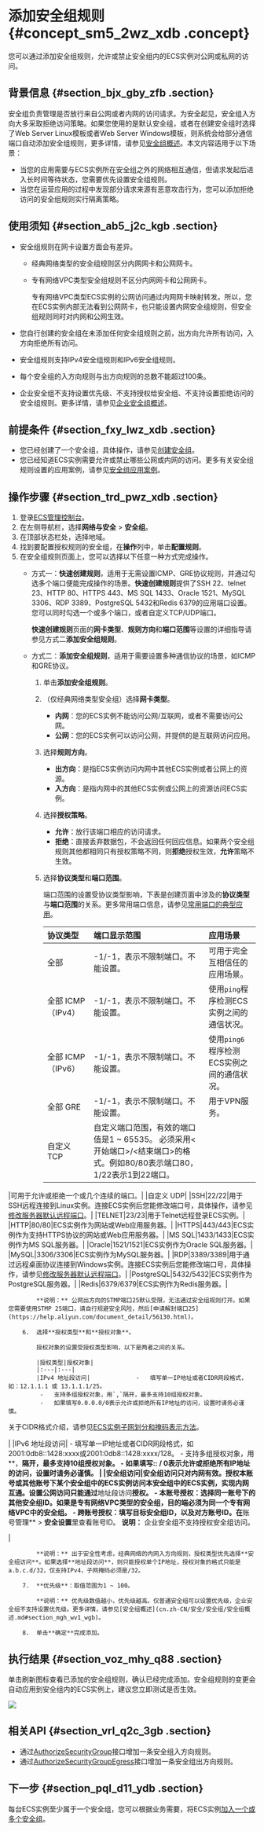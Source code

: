 # 添加安全组规则 {#concept_sm5_2wz_xdb .concept}

您可以通过添加安全组规则，允许或禁止安全组内的ECS实例对公网或私网的访问。

## 背景信息 {#section_bjx_gby_zfb .section}

安全组负责管理是否放行来自公网或者内网的访问请求。为安全起见，安全组入方向大多采取拒绝访问策略。如果您使用的是默认安全组，或者在创建安全组时选择了Web Server Linux模板或者Web Server Windows模板，则系统会给部分通信端口自动添加安全组规则，更多详情，请参见[安全组概述](cn.zh-CN/安全/安全组/安全组概述.md#)。本文内容适用于以下场景：

-   当您的应用需要与ECS实例所在安全组之外的网络相互通信，但请求发起后进入长时间等待状态，您需要优先设置安全组规则。
-   当您在运营应用的过程中发现部分请求来源有恶意攻击行为，您可以添加拒绝访问的安全组规则实行隔离策略。

## 使用须知 {#section_ab5_j2c_kgb .section}

-   安全组规则在网卡设置方面会有差异。
    -   经典网络类型的安全组规则区分内网网卡和公网网卡。
    -   专有网络VPC类型安全组规则不区分内网网卡和公网网卡。

        专有网络VPC类型ECS实例的公网访问通过内网网卡映射转发。所以，您在ECS实例内部无法看到公网网卡，也只能设置内网安全组规则，但安全组规则同时对内网和公网生效。

-   您自行创建的安全组在未添加任何安全组规则之前，出方向允许所有访问，入方向拒绝所有访问。
-   安全组规则支持IPv4安全组规则和IPv6安全组规则。
-   每个安全组的入方向规则与出方向规则的总数不能超过100条。
-   企业安全组不支持设置优先级、不支持授权给安全组、不支持设置拒绝访问的安全组规则。更多详情，请参见[企业安全组概述](cn.zh-CN/安全/安全组/企业安全组概述.md#)。

## 前提条件 {#section_fxy_lwz_xdb .section}

-   您已经创建了一个安全组，具体操作，请参见[创建安全组](cn.zh-CN/安全/安全组/创建安全组.md#)。
-   您已经知道ECS实例需要允许或禁止哪些公网或内网的访问。更多有关安全组规则设置的应用案例，请参见[安全组应用案例](../cn.zh-CN/安全/安全组/安全组应用案例.md#)。

## 操作步骤 {#section_trd_pwz_xdb .section}

1.  登录[ECS管理控制台](https://ecs.console.aliyun.com)。
2.  在左侧导航栏，选择**网络与安全** \> **安全组**。
3.  在顶部状态栏处，选择地域。
4.  找到要配置授权规则的安全组，在**操作**列中，单击**配置规则**。
5.  在安全组规则页面上，您可以选择以下任意一种方式完成操作。
    -   方式一：**快速创建规则**，适用于无需设置ICMP、GRE协议规则，并通过勾选多个端口便能完成操作的场景。**快速创建规则**提供了SSH 22、telnet 23、HTTP 80、HTTPS 443、MS SQL 1433、Oracle 1521、MySQL 3306、RDP 3389、PostgreSQL 5432和Redis 6379的应用端口设置。您可以同时勾选一个或多个端口，或者自定义TCP/UDP端口。

        **快速创建规则**页面的**网卡类型**、**规则方向**和**端口范围**等设置的详细指导请参见方式二**添加安全组规则**。

    -   方式二：**添加安全组规则**，适用于需要设置多种通信协议的场景，如ICMP和GRE协议。
        1.  单击**添加安全组规则**。
        2.  （仅经典网络类型安全组）选择**网卡类型**。
            -   **内网**：您的ECS实例不能访问公网/互联网，或者不需要访问公网。
            -   **公网**：您的ECS实例可以访问公网，并提供的是互联网访问应用。
        3.  选择**规则方向**。
            -   **出方向**：是指ECS实例访问内网中其他ECS实例或者公网上的资源。
            -   **入方向**：是指内网中的其他ECS实例或公网上的资源访问ECS实例。
        4.  选择**授权策略**。
            -   **允许**：放行该端口相应的访问请求。
            -   **拒绝**：直接丢弃数据包，不会返回任何回应信息。如果两个安全组规则其他都相同只有授权策略不同，则**拒绝**授权生效，**允许**策略不生效。
        5.  选择**协议类型**和**端口范围**。

            端口范围的设置受协议类型影响，下表是创建页面中涉及的**协议类型**与**端口范围**的关系。更多常用端口信息，请参见[常用端口的典型应用](cn.zh-CN/安全/安全组/常用端口的典型应用.md#)。

            |协议类型|端口显示范围|应用场景|
            |:---|:-----|:---|
            |全部|-1/-1，表示不限制端口。不能设置。|可用于完全互相信任的应用场景。|
            |全部 ICMP（IPv4）|-1/-1，表示不限制端口。不能设置。|使用`ping`程序检测ECS实例之间的通信状况。|
            |全部 ICMP（IPv6）|-1/-1，表示不限制端口。不能设置。|使用`ping6`程序检测ECS实例之间的通信状况。|
            |全部 GRE|-1/-1，表示不限制端口。不能设置。|用于VPN服务。|
            |自定义 TCP|自定义端口范围，有效的端口值是1 ~ 65535。 必须采用<开始端口\>/<结束端口\>的格式。例如80/80表示端口80，1/22表示1到22端口。

 |可用于允许或拒绝一个或几个连续的端口。|
            |自定义 UDP|
            |SSH|22/22|用于SSH远程连接到Linux实例。连接ECS实例后您能修改端口号，具体操作，请参见[修改服务器默认远程端口](../cn.zh-CN/最佳实践/安全/修改服务器默认远程端口.md#)。|
            |TELNET|23/23|用于Telnet远程登录ECS实例。|
            |HTTP|80/80|ECS实例作为网站或Web应用服务器。|
            |HTTPS|443/443|ECS实例作为支持HTTPS协议的网站或Web应用服务器。|
            |MS SQL|1433/1433|ECS实例作为MS SQL服务器。|
            |Oracle|1521/1521|ECS实例作为Oracle SQL服务器。|
            |MySQL|3306/3306|ECS实例作为MySQL服务器。|
            |RDP|3389/3389|用于通过远程桌面协议连接到Windows实例。连接ECS实例后您能修改端口号，具体操作，请参见[修改服务器默认远程端口](../cn.zh-CN/最佳实践/安全/修改服务器默认远程端口.md#)。|
            |PostgreSQL|5432/5432|ECS实例作为PostgreSQL服务器。|
            |Redis|6379/6379|ECS实例作为Redis服务器。|

            **说明：** 公网出方向的STMP端口25默认受限，无法通过安全组规则打开。如果您需要使用STMP 25端口，请自行规避安全风险，然后[申请解封端口25](https://help.aliyun.com/document_detail/56130.html)。

        6.  选择**授权类型**和**授权对象**。

            授权对象的设置受授权类型影响，以下是两者之间的关系。

            |授权类型|授权对象|
            |:---|:---|
            |IPv4 地址段访问|             -   填写单一IP地址或者CIDR网段格式，如：12.1.1.1 或 13.1.1.1/25。
             -   支持多组授权对象，用`,`隔开，最多支持10组授权对象。
             -   如果填写0.0.0.0/0表示允许或拒绝所有IP地址的访问，设置时请务必谨慎。
 关于CIDR格式介绍，请参见[ECS实例子网划分和掩码表示方法](https://help.aliyun.com/document_detail/40612.html)。

 |
            |IPv6 地址段访问|             -   填写单一IP地址或者CIDR网段格式，如2001:0db8::1428:xxxx或2001:0db8::1428:xxxx/128。
             -   支持多组授权对象，用**，**隔开，最多支持10组授权对象。
             -   如果填写:: / 0表示允许或拒绝所有IP地址的访问，设置时请务必谨慎。
 |
            |安全组访问|安全组访问只对内网有效。授权本账号或其他账号下某个安全组中的ECS实例访问本安全组中的ECS实例，实现内网互通。设置公网访问只能通过**地址段访问**授权。             -   本账号授权：选择同一账号下的其他安全组ID。如果是专有网络VPC类型的安全组，目的端必须为同一个专有网络VPC中的安全组。
            -   跨账号授权：填写目标安全组ID，以及对方账号ID。在**账号管理** \> **安全设置**里查看账号ID。
 **说明：** 企业安全组不支持授权安全组访问。

 |

            **说明：** 出于安全性考虑，经典网络的内网入方向规则，授权类型优先选择**安全组访问**。如果选择**地址段访问**，则只能授权单个IP地址，授权对象的格式只能是a.b.c.d/32，仅支持IPv4，子网掩码必须是/32。

        7.  **优先级**：取值范围为1 ~ 100。

            **说明：** 优先级数值越小，优先级越高。仅普通安全组可以设置优先级，企业安全组不支持设置优先级。更多详情，请参见[安全组概述](cn.zh-CN/安全/安全组/安全组概述.md#section_mgh_wv1_wgb)。

        8.  单击**确定**完成添加。

## 执行结果 {#section_voz_mhy_q88 .section}

单击刷新图标查看已添加的安全组规则，确认已经完成添加。安全组规则的变更会自动应用到安全组内的ECS实例上，建议您立即测试是否生效。

![](http://static-aliyun-doc.oss-cn-hangzhou.aliyuncs.com/assets/img/9718/156042441648360_zh-CN.png)

## 相关API {#section_vrl_q2c_3gb .section}

-   通过[AuthorizeSecurityGroup](../cn.zh-CN/API参考/安全组/AuthorizeSecurityGroup.md#)接口增加一条安全组入方向规则。
-   通过[AuthorizeSecurityGroupEgress](../cn.zh-CN/API参考/安全组/AuthorizeSecurityGroupEgress.md#)接口增加一条安全组出方向规则。

## 下一步 {#section_pql_d11_ydb .section}

每台ECS实例至少属于一个安全组，您可以根据业务需要，将ECS实例[加入一个或多个安全组](cn.zh-CN/安全/安全组/ECS实例加入安全组.md#)。

